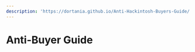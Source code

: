 ```yaml
---
description: 'https://dortania.github.io/Anti-Hackintosh-Buyers-Guide/'
---
```


# Anti-Buyer Guide

